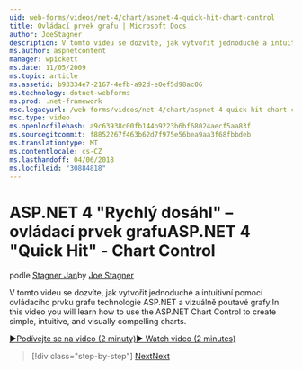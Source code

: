 ```yaml
---
uid: web-forms/videos/net-4/chart/aspnet-4-quick-hit-chart-control
title: Ovládací prvek grafu | Microsoft Docs
author: JoeStagner
description: V tomto videu se dozvíte, jak vytvořit jednoduché a intuitivní pomocí ovládacího prvku grafu technologie ASP.NET a vizuálně poutavé grafy.
ms.author: aspnetcontent
manager: wpickett
ms.date: 11/05/2009
ms.topic: article
ms.assetid: b93334e7-2167-4efb-a92d-e0ef5d98ac06
ms.technology: dotnet-webforms
ms.prod: .net-framework
msc.legacyurl: /web-forms/videos/net-4/chart/aspnet-4-quick-hit-chart-control
msc.type: video
ms.openlocfilehash: a9c63938c00fb144b9223b6bf68024aecf5aa83f
ms.sourcegitcommit: f8852267f463b62d7f975e56bea9aa3f68fbbdeb
ms.translationtype: MT
ms.contentlocale: cs-CZ
ms.lasthandoff: 04/06/2018
ms.locfileid: "30884818"
---
```

<a name="aspnet-4-quick-hit---chart-control"></a><span data-ttu-id="e2458-103">ASP.NET 4 "Rychlý dosáhl" – ovládací prvek grafu</span><span class="sxs-lookup"><span data-stu-id="e2458-103">ASP.NET 4 "Quick Hit" - Chart Control</span></span>
====================
<span data-ttu-id="e2458-104">podle [Stagner Jan](https://github.com/JoeStagner)</span><span class="sxs-lookup"><span data-stu-id="e2458-104">by [Joe Stagner](https://github.com/JoeStagner)</span></span>

<span data-ttu-id="e2458-105">V tomto videu se dozvíte, jak vytvořit jednoduché a intuitivní pomocí ovládacího prvku grafu technologie ASP.NET a vizuálně poutavé grafy.</span><span class="sxs-lookup"><span data-stu-id="e2458-105">In this video you will learn how to use the ASP.NET Chart Control to create simple, intuitive, and visually compelling charts.</span></span> 

[<span data-ttu-id="e2458-106">&#9654;Podívejte se na video (2 minuty)</span><span class="sxs-lookup"><span data-stu-id="e2458-106">&#9654; Watch video (2 minutes)</span></span>](https://channel9.msdn.com/Blogs/ASP-NET-Site-Videos/aspnet-4-quick-hit-chart-control)

> [!div class="step-by-step"]
> [<span data-ttu-id="e2458-107">Next</span><span class="sxs-lookup"><span data-stu-id="e2458-107">Next</span></span>](aspnet-4-how-do-i-introducing-the-new-chart-control-in-visual-studio-2010.md)
